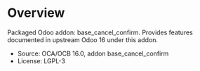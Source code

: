 # Overview

Packaged Odoo addon: base_cancel_confirm. Provides features documented in upstream Odoo 16 under this addon.

- Source: OCA/OCB 16.0, addon base_cancel_confirm
- License: LGPL-3
